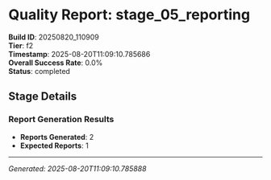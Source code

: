 # Quality Report: stage_05_reporting

**Build ID**: 20250820_110909  
**Tier**: f2  
**Timestamp**: 2025-08-20T11:09:10.785686  
**Overall Success Rate**: 0.0%  
**Status**: completed

## Stage Details

### Report Generation Results

- **Reports Generated**: 2
- **Expected Reports**: 1

---
*Generated: 2025-08-20T11:09:10.785888*
